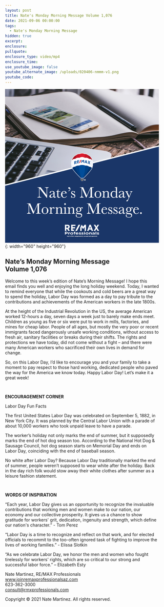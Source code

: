 ```yaml
---
layout: post
title: Nate's Monday Morning Message Volume 1,076
date: 2021-09-06 00:00:00
tags:
  - Nate's Monday Morning Message
hidden: true
excerpt:
enclosure:
pullquote:
enclosure_type: video/mp4
enclosure_time:
use_youtube_image: false
youtube_alternate_image: /uploads/020406-nmmm-v1.png
youtube_code:
---
```

![](/uploads/020406-nmmm-v1-1.png){: width="960" height="960"}

## **Nate’s Monday Morning Message<br>Volume 1,076**

Welcome to this week’s edition of Nate’s Morning Message\! I hope this email finds you well and enjoying the long holiday weekend. Today, I wanted to remind everyone that while the cookouts and cold beers are a great way to spend the holiday, Labor Day was formed as a day to pay tribute to the contributions and achievements of the American workers in the late 1800s.

At the height of the Industrial Revolution in the US, the average American worked 12-hours a day, seven days a week just to barely make ends meet. Children as young as five or six were put to work in mills, factories, and mines for cheap labor. People of all ages, but mostly the very poor or recent immigrants faced dangerously unsafe working conditions, without access to fresh air, sanitary facilities or breaks during their shifts. The rights and protections we have today, did not come without a fight – and there were many American workers who sacrificed their own lives in demand for change.

So, on this Labor Day, I’d like to encourage you and your family to take a moment to pay respect to those hard working, dedicated people who paved the way for the America we know today. Happy Labor Day\! Let’s make it a great week\!

&nbsp;

**ENCOURAGEMENT CORNER**

Labor Day Fun Facts

The first United States Labor Day was celebrated on September 5, 1882, in New York City. It was planned by the Central Labor Union with a parade of about 10,000 workers who took unpaid leave to have a parade.

The worker’s holiday not only marks the end of summer, but it supposedly marks the end of hot dog season too. According to the National Hot Dog & Sausage Council, hot dog season starts on Memorial Day and ends on Labor Day, coinciding with the end of baseball season.

No white after Labor Day? Because Labor Day traditionally marked the end of summer, people weren’t supposed to wear white after the holiday. Back in the day rich folk would stow away their white clothes after summer as a leisure fashion statement.&nbsp;

&nbsp;

**WORDS OF INSPIRATION**

“Each year, Labor Day gives us an opportunity to recognize the invaluable contributions that working men and women make to our nation, our economy and our collective prosperity. It gives us a chance to show gratitude for workers' grit, dedication, ingenuity and strength, which define our nation's character.” - Tom Perez

“Labor Day is a time to recognize and reflect on that work, and for elected officials to recommit to the too-often ignored task of fighting to improve the lives of working families.” - Elissa Slotkin

“As we celebrate Labor Day, we honor the men and women who fought tirelessly for workers' rights, which are so critical to our strong and successful labor force.” – Elizabeth Esty

Nate Martinez, RE/MAX Professionals<br>www.joinremaxprofessionalsaz.com<br>623-362-3000<br>consult@rmxprofessionals.com

Copyright &copy; 2021 Nate Martinez. All rights reserved.
